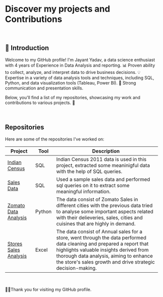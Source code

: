 
# Discover my projects and Contributions


<br>


## 👋 Introduction
Welcome to my GitHub profile! I'm Jayant Yadav, a data science enthusiast with 4 years of Experience in Data Analysis and reporting. 📊 Proven ability to collect, analyze, and interpret data to drive business decisions. 💡 Expertise in a variety of data analysis tools and techniques, including SQL, Python, and data visualization tools (Tableau, Power BI). 🚀 Strong communication and presentation skills.

Below, you'll find a list of my repositories, showcasing my work and contributions to various projects. 🌟

<br>

## Repositories
Here are some of the repositories I've worked on:


| Project | Tool | Description |
| - | - | - |
| [Indian Census](https://github.com/jayantjy9/SQL/tree/main/Project-%20SQL%20%5BIndian%20Census%5D) | SQL | Indian Census 2011 data is used in this project, extracted some meaninigful data with the help of SQL queries.
| [Sales Data](https://github.com/jayantjy9/SQL/tree/main/Project-Sales%20data) | SQL | Used a sample sales data and performed sql queries on it to extract some meaningful information.
| [Zomato Data Analysis](https://github.com/jayantjy9/Python-Programming/tree/main/Zomatodataset) | Python | The data consist of Zomato Sales in different cities with the previous data tried to analyse some important aspects related with their delieveries, sales, cities and cuisines that are highly in demand.
| [Stores Sales Analysis](https://github.com/jayantjy9/Excel/tree/main/Vrinda%20Store%20Data%20Analysis) | Excel | The data consist of Annual sales for a store, went through the data performed data cleaning and prepared a report that highlights valuable insights derived from thorough data analysis, aiming to enhance the store's sales growth and drive strategic decision-making.

<br>

🙏🙏Thank you for visiting my GitHub profile.

<!-- data science enthusiast with 4 years of Experience in Data Analysis and reporting. 📊 Proven ability to collect, analyze, and interpret data to drive business decisions. 💡 Expertise in a variety of data analysis tools and techniques, including SQL, Python, and data visualization tools (Tableau, Power BI). 🚀 Strong communication and presentation skills.-->

<!--
**jayantjy9/jayantjy9** is a ✨ _special_ ✨ repository because its `README.md` (this file) appears on your GitHub profile.

Here are some ideas to get you started:

- 🔭 I’m currently working on ...
- 🌱 I’m currently learning ...
- 👯 I’m looking to collaborate on ...
- 🤔 I’m looking for help with ...
- 💬 Ask me about ...
- 📫 How to reach me: ...
- 😄 Pronouns: ...
- ⚡ Fun fact: ...
-->
